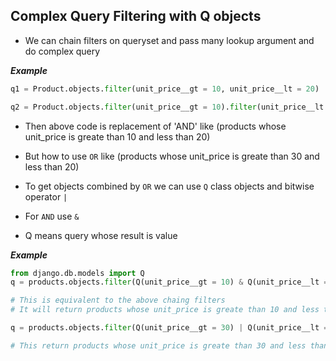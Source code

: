 ## Complex Query Filtering with Q objects

- We can chain filters on queryset and pass many lookup argument and do complex query 

___Example___

```python
q1 = Product.objects.filter(unit_price__gt = 10, unit_price__lt = 20)

q2 = Product.objects.filter(unit_price__gt = 10).filter(unit_price__lt = 20)

```
- Then above code is replacement of 'AND' like (products whose unit_price is greate than 10 and less than 20)

- But how to use `OR` like (products whose unit_price is greate than 30 and less than 20)
- To get objects combined by  `OR` we can use `Q` class objects and bitwise operator `|`
- For `AND` use `&`
- Q means query whose result is value

___Example___

```python
from django.db.models import Q
q = products.objects.filter(Q(unit_price__gt = 10) & Q(unit_price__lt = 20))

# This is equivalent to the above chaing filters
# It will return products whose unit_price is greate than 10 and less than 20

q = products.objects.filter(Q(unit_price__gt = 30) | Q(unit_price__lt = 10))

# This return products whose unit_price is greate than 30 and less than 20
```